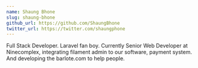 ```yaml
---
name: Shaung Bhone
slug: shaung-bhone
github_url: https://github.com/ShaungBhone
twitter_url: https://twitter.com/shaungphone
---
```


Full Stack Developer. Laravel fan boy. Currently Senior Web Developer at Ninecomplex, integrating filament admin to our software, payment system. And developing the barlote.com to help people.
